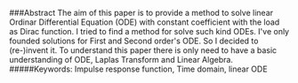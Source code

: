 ###Abstract
The aim of this paper is to provide a method to solve linear Ordinar Differential Equation (ODE) with constant coefficient with the load as Dirac function.
I tried to find a method for solve such kind ODEs. I've only founded solutions for First and Second order's ODE. So I decided to (re-)invent it.
To understand this paper there is only need to have a basic understanding of ODE, Laplas Transform and Linear Algebra.
#####Keywords:
Impulse response function, Time domain, linear ODE 